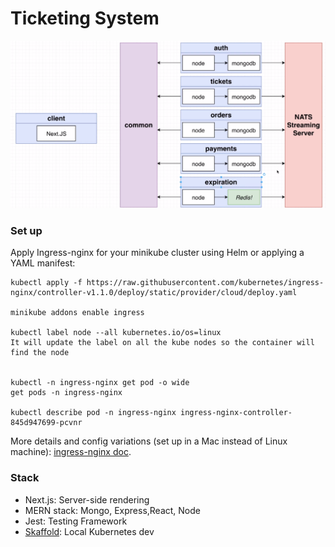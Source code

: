 # Ticketing System

![](/architecture-screenshot.png)

### Set up

Apply Ingress-nginx for your minikube cluster using Helm or applying a YAML manifest:

```
kubectl apply -f https://raw.githubusercontent.com/kubernetes/ingress-nginx/controller-v1.1.0/deploy/static/provider/cloud/deploy.yaml

minikube addons enable ingress

kubectl label node --all kubernetes.io/os=linux
It will update the label on all the kube nodes so the container will find the node


kubectl -n ingress-nginx get pod -o wide
get pods -n ingress-nginx

kubectl describe pod -n ingress-nginx ingress-nginx-controller-845d947699-pcvnr
```

More details and config variations (set up in a Mac instead of Linux machine): [ingress-nginx doc](https://kubernetes.github.io/ingress-nginx/deploy/#quick-start).

### Stack

- Next.js: Server-side rendering
- MERN stack: Mongo, Express,React, Node
- Jest: Testing Framework
- [Skaffold](https://skaffold.dev/): Local Kubernetes dev
